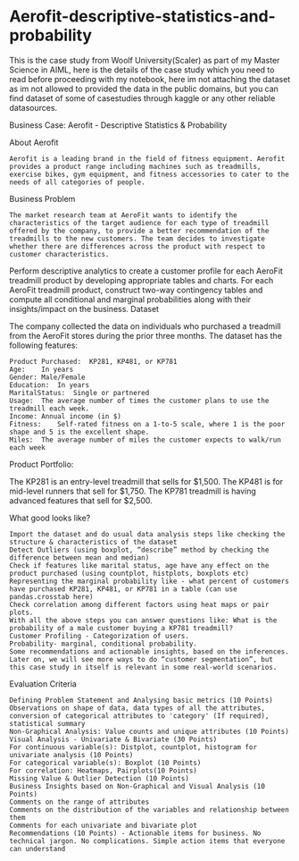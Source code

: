 # Aerofit-descriptive-statistics-and-probability
This is the case study from Woolf University(Scaler) as part of my Master Science in AIML, here is the details of the case study which you need to read before proceeding with my notebook, here im not attaching the dataset as im not allowed to provided the data in the public domains, but you can find dataset of some of casestudies through kaggle or any other reliable datasources.


Business Case: Aerofit - Descriptive Statistics & Probability

About Aerofit

	Aerofit is a leading brand in the field of fitness equipment. Aerofit provides a product range including machines such as treadmills, exercise bikes, gym equipment, and fitness accessories to cater to the needs of all categories of people.


Business Problem

	The market research team at AeroFit wants to identify the characteristics of the target audience for each type of treadmill offered by the company, to provide a better recommendation of the treadmills to the new customers. The team decides to investigate whether there are differences across the product with respect to customer characteristics.

Perform descriptive analytics to create a customer profile for each AeroFit treadmill product by developing appropriate tables and charts.
For each AeroFit treadmill product, construct two-way contingency tables and compute all conditional and marginal probabilities along with their insights/impact on the business.
Dataset

The company collected the data on individuals who purchased a treadmill from the AeroFit stores during the prior three months. The dataset has the following features:

	Product Purchased:	KP281, KP481, or KP781
	Age:	In years
	Gender:	Male/Female
	Education:	In years
	MaritalStatus:	Single or partnered
	Usage:	The average number of times the customer plans to use the treadmill each week.
	Income:	Annual income (in $)
	Fitness:	Self-rated fitness on a 1-to-5 scale, where 1 is the poor shape and 5 is the excellent shape.
	Miles:	The average number of miles the customer expects to walk/run each week
	
Product Portfolio:

The KP281 is an entry-level treadmill that sells for $1,500.
The KP481 is for mid-level runners that sell for $1,750.
The KP781 treadmill is having advanced features that sell for $2,500.

What good looks like?

	Import the dataset and do usual data analysis steps like checking the structure & characteristics of the dataset
	Detect Outliers (using boxplot, “describe” method by checking the difference between mean and median)
	Check if features like marital status, age have any effect on the product purchased (using countplot, histplots, boxplots etc)
	Representing the marginal probability like - what percent of customers have purchased KP281, KP481, or KP781 in a table (can use pandas.crosstab here)
	Check correlation among different factors using heat maps or pair plots.
	With all the above steps you can answer questions like: What is the probability of a male customer buying a KP781 treadmill?
	Customer Profiling - Categorization of users.
	Probability- marginal, conditional probability.
	Some recommendations and actionable insights, based on the inferences.
	Later on, we will see more ways to do “customer segmentation”, but this case study in itself is relevant in some real-world scenarios.

Evaluation Criteria

	Defining Problem Statement and Analysing basic metrics (10 Points)
	Observations on shape of data, data types of all the attributes, conversion of categorical attributes to 'category' (If required), statistical summary
	Non-Graphical Analysis: Value counts and unique attributes ​​(10 Points)
	Visual Analysis - Univariate & Bivariate (30 Points)
	For continuous variable(s): Distplot, countplot, histogram for univariate analysis (10 Points)
	For categorical variable(s): Boxplot (10 Points)
	For correlation: Heatmaps, Pairplots(10 Points)
	Missing Value & Outlier Detection (10 Points)
	Business Insights based on Non-Graphical and Visual Analysis (10 Points)
	Comments on the range of attributes
	Comments on the distribution of the variables and relationship between them
	Comments for each univariate and bivariate plot
	Recommendations (10 Points) - Actionable items for business. No technical jargon. No complications. Simple action items that everyone can understand
